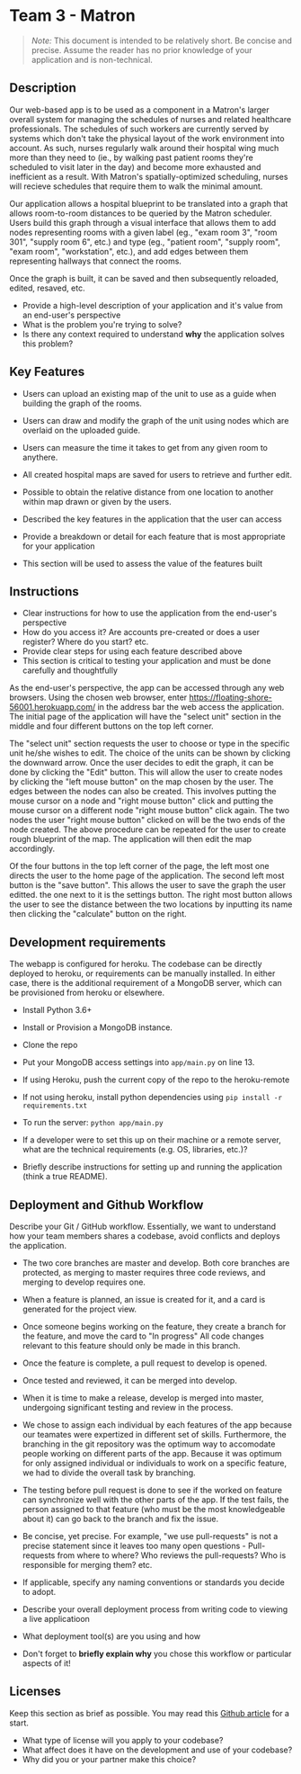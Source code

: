 # Team 3 - Matron

> _Note:_ This document is intended to be relatively short. Be concise and precise. Assume the reader has no prior knowledge of your application and is non-technical.

## Description 
Our web-based app is to be used as a component in a Matron's larger overall system for managing the schedules of nurses and related healthcare professionals. The schedules of such workers are currently served by systems which don't take the physical layout of the work environment into account. As such, nurses regularly walk around their hospital wing much more than they need to (ie., by walking past patient rooms they're scheduled to visit later in the day) and become more exhausted and inefficient as a result. With Matron's spatially-optimized scheduling, nurses will recieve schedules that require them to walk the minimal amount.

Our application allows a hospital blueprint to be translated into a graph that allows room-to-room distances to be queried by the Matron scheduler. Users build this graph through a visual interface that allows them to add nodes representing rooms with a given label (eg., "exam room 3", "room 301", "supply room 6", etc.) and type (eg., "patient room", "supply room", "exam room", "workstation", etc.), and add edges between them representing hallways that connect the rooms.

Once the graph is built, it can be saved and then subsequently reloaded, edited, resaved, etc.

<!--
The application is primarily a web application, to be used as a component in Matron's larger overall system for managing medical care. The problem is that nurse tasks are currently scheduled by a system that does not take into account the spatial locations of rooms in the hospital. This leads to lots of extra workload and inefficiency which can increase nurse stress and negatively affect patient outcomes.
Our application will specifically handle the input and pathfinding of hospital unit maps, in order to compute the shortest paths between rooms. It's designed to integrate with the existing patient scheduler so that our API can be used to optimize pathfinding for nurses throughout the entire hospital. This will reduce stress in the hospital and help the Matron system to better schedule nurses to complete their tasks.
In order to optimize the pathfinding, the application maps all possible paths from one location to another to a certain magnitude. This magnitude could be a total number of steps took from the designated start and end locations, or a normalized sum of length of lines connecting the each nodes between the start and the end of a destination.-->

 * Provide a high-level description of your application and it's value from an end-user's perspective
 * What is the problem you're trying to solve?
 * Is there any context required to understand **why** the application solves this problem?

## Key Features
 * Users can upload an existing map of the unit to use as a guide when building the graph of the rooms.
 * Users can draw and modify the graph of the unit using nodes which are overlaid on the uploaded guide.
 * Users can measure the time it takes to get from any given room to anythere.
 * All created hospital maps are saved for users to retrieve and further edit.
 * Possible to obtain the relative distance from one location to another within map drawn or given by the users. 

 * Described the key features in the application that the user can access
 * Provide a breakdown or detail for each feature that is most appropriate for your application
 * This section will be used to assess the value of the features built

## Instructions

 * Clear instructions for how to use the application from the end-user's perspective
 * How do you access it? Are accounts pre-created or does a user register? Where do you start? etc. 
 * Provide clear steps for using each feature described above
 * This section is critical to testing your application and must be done carefully and thoughtfully
 
 As the end-user's perspective, the app can be accessed through any web browsers. Using the chosen web browser, enter https://floating-shore-56001.herokuapp.com/ in the address bar the web access the application. The initial page of the application will have the "select unit" section in the middle and four different buttons on the top left corner. 
 
 The "select unit" section requests the user to choose or type in the specific unit he/she wishes to edit. The choice of the units can be shown by clicking the downward arrow. Once the user decides to edit the graph, it can be done by clicking the "Edit" button. This will allow the user to create nodes by clicking the "left mouse button" on the map chosen by the user. The edges between the nodes can also be created. This involves putting the mouse cursor on a node and "right mouse button" click and putting the mouse cursor on a different node "right mouse button" click again. The two nodes the user "right mouse button" clicked on will be the two ends of the node created. The above procedure can be repeated for the user to create rough blueprint of the map. The application will then edit the map accordingly.
 
 Of the four buttons in the top left corner of the page, the left most one directs the user to the home page of the application. The second left most button is the "save button". This allows the user to save the graph the user editted. the one next to it is the settings button. The right most button allows the user to see the distance between the two locations by inputting its name then clicking the "calculate" button on the right. 
 
 ## Development requirements
 The webapp is configured for heroku. The codebase can be directly deployed to heroku, or requirements can be manually installed. In either case, there is the additional requirement of a MongoDB server, which can be provisioned from heroku or elsewhere.
 * Install Python 3.6+
 * Install or Provision a MongoDB instance.
 * Clone the repo
 * Put your MongoDB access settings into `app/main.py` on line 13.
 * If using Heroku, push the current copy of the repo to the heroku-remote
 * If not using heroku, install python dependencies using `pip install -r requirements.txt`
 * To run the server: `python app/main.py`


 

 * If a developer were to set this up on their machine or a remote server, what are the technical requirements (e.g. OS, libraries, etc.)?
 * Briefly describe instructions for setting up and running the application (think a true README).
 
 ## Deployment and Github Workflow

Describe your Git / GitHub workflow. Essentially, we want to understand how your team members shares a codebase, avoid conflicts and deploys the application.

 * The two core branches are master and develop. Both core branches are protected, as merging to master requires three code reviews, and merging to develop requires one.
 * When a feature is planned, an issue is created for it, and a card is generated for the project view.
 * Once someone begins working on the feature, they create a branch for the feature, and move the card to "In progress" All code changes relevant to this feature should only be made in this branch.
 * Once the feature is complete, a pull request to develop is opened.
 * Once tested and reviewed, it can be merged into develop.
 * When it is time to make a release, develop is merged into master, undergoing significant testing and review in the process.
 * We chose to assign each individual by each features of the app because our teamates were expertized in different set of skills. Furthermore, the branching in the git repository was the optimum way to accomodate people working on different parts of the app. Because it was optimum for only assigned individual or individuals to work on a specific feature, we had to divide the overall task by branching.
 * The testing before pull request is done to see if the worked on feature can synchronize well with the other parts of the app. If the test fails, the person assigned to that feature (who must be the most knowledgeable about it) can go back to the branch and fix the issue.

 * Be concise, yet precise. For example, "we use pull-requests" is not a precise statement since it leaves too many open questions - Pull-requests from where to where? Who reviews the pull-requests? Who is responsible for merging them? etc.
 * If applicable, specify any naming conventions or standards you decide to adopt.
 * Describe your overall deployment process from writing code to viewing a live applicatioon
 * What deployment tool(s) are you using and how
 * Don't forget to **briefly explain why** you chose this workflow or particular aspects of it!

 ## Licenses 

 Keep this section as brief as possible. You may read this [Github article](https://help.github.com/en/github/creating-cloning-and-archiving-repositories/licensing-a-repository) for a start.

 * What type of license will you apply to your codebase?
 * What affect does it have on the development and use of your codebase?
 * Why did you or your partner make this choice?


